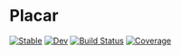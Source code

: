 # Placar

[![Stable](https://img.shields.io/badge/docs-stable-blue.svg)](https://gustavohtc.github.io/Placar.jl/stable/)
[![Dev](https://img.shields.io/badge/docs-dev-blue.svg)](https://gustavohtc.github.io/Placar.jl/dev/)
[![Build Status](https://github.com/gustavohtc/Placar.jl/actions/workflows/CI.yml/badge.svg?branch=master)](https://github.com/gustavohtc/Placar.jl/actions/workflows/CI.yml?query=branch%3Amaster)
[![Coverage](https://codecov.io/gh/gustavohtc/Placar.jl/branch/master/graph/badge.svg)](https://codecov.io/gh/gustavohtc/Placar.jl)
